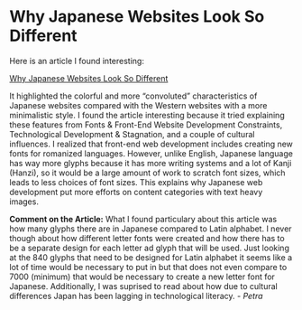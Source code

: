 # Why Japanese Websites Look So Different

Here is an article I found interesting: ​

[Why Japanese Websites Look So Different](https://medium.com/@mirijam.missbichler/why-japanese-websites-look-so-different-2c7273e8be1e)


It highlighted the colorful and more “convoluted” characteristics of Japanese websites compared with the Western websites with a more minimalistic style. I found the article interesting because it tried explaining these features from Fonts & Front-End Website Development Constraints, Technological Development & Stagnation, and a couple of cultural influences. I realized that front-end web development includes creating new fonts for romanized languages. However, unlike English, Japanese language has way more glyphs because it has more writing systems and a lot of Kanji (Hanzi), so it would be a large amount of work to scratch font sizes, which leads to less choices of font sizes. This explains why Japanese web development put more efforts on content categories with text heavy images.

**Comment on the Article:**
What I found particulary about this article was how many glyphs there are in Japanese compared to Latin alphabet. I never though about how different letter fonts were created and how there has to be a separate design for each letter ad glyph that will be used. Just looking at the 840 glyphs that need to be designed for Latin alphabet it seems like a lot of time would be necessary to put in but that does not even compare to 7000 (minimum) that would be necessary to create a new letter font for Japanese. Additionally, I was suprised to read about how due to cultural differences Japan has been lagging in technological literacy. *- Petra*